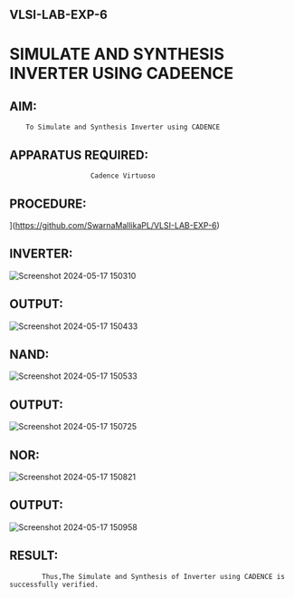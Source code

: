## VLSI-LAB-EXP-6
# SIMULATE AND SYNTHESIS INVERTER USING CADEENCE

## AIM:
        To Simulate and Synthesis Inverter using CADENCE

## APPARATUS REQUIRED:
                        Cadence Virtuoso

## PROCEDURE:
](https://github.com/SwarnaMallikaPL/VLSI-LAB-EXP-6)

## INVERTER:
![Screenshot 2024-05-17 150310](https://github.com/reshmasundar18/VLSI-LAB-EXP-6/assets/166894571/ca263291-8c81-4fb9-a7f9-93e5b9667018)

## OUTPUT:
![Screenshot 2024-05-17 150433](https://github.com/reshmasundar18/VLSI-LAB-EXP-6/assets/166894571/3158fc52-9970-46b4-9614-cd482d3f0cb9)

## NAND:
![Screenshot 2024-05-17 150533](https://github.com/reshmasundar18/VLSI-LAB-EXP-6/assets/166894571/11cd846d-bd5b-406a-96cb-40a17db88059)

## OUTPUT:
![Screenshot 2024-05-17 150725](https://github.com/reshmasundar18/VLSI-LAB-EXP-6/assets/166894571/3236257d-316b-400f-8da8-ab4a02565dcc)

## NOR:
![Screenshot 2024-05-17 150821](https://github.com/reshmasundar18/VLSI-LAB-EXP-6/assets/166894571/3a85fce1-058d-4752-ba64-3151c6246e73)

## OUTPUT:
![Screenshot 2024-05-17 150958](https://github.com/reshmasundar18/VLSI-LAB-EXP-6/assets/166894571/901d3659-7e2f-4014-9a5d-ad365e503865)

## RESULT:
            Thus,The Simulate and Synthesis of Inverter using CADENCE is successfully verified.






